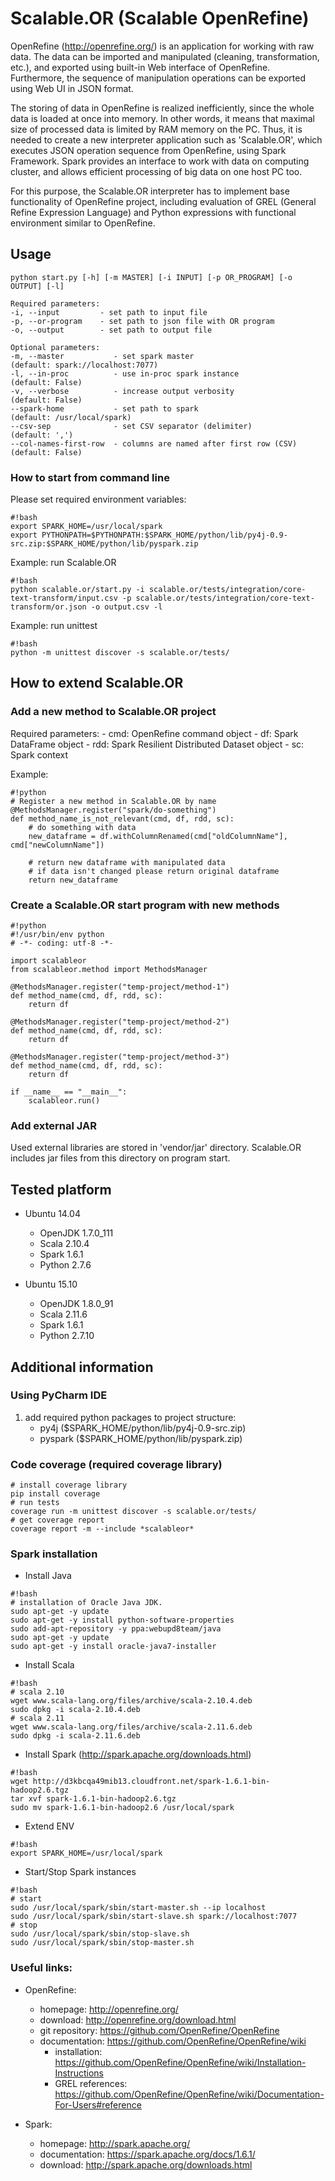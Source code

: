 # Scalable.OR (Scalable OpenRefine)

OpenRefine (http://openrefine.org/) is an application for working with raw data. The data can be imported and manipulated (cleaning, transformation, etc.), and exported using built-in Web interface of OpenRefine. Furthermore, the sequence of manipulation operations can be exported using Web UI in JSON format.

The storing of data in OpenRefine is realized inefficiently, since the whole data is loaded at once into memory. In other words, it means that maximal size of processed data is limited by RAM memory on the PC. Thus, it is needed to create a new interpreter application such as 'Scalable.OR', which executes JSON operation sequence from OpenRefine, using Spark Framework. Spark provides an interface to work with data on computing cluster, and allows efficient processing of big data on one host PC too. 

For this purpose, the Scalable.OR interpreter has to implement base functionality of OpenRefine project, including evaluation of GREL (General Refine Expression Language) and Python expressions with functional environment similar to OpenRefine.

## Usage
```
python start.py [-h] [-m MASTER] [-i INPUT] [-p OR_PROGRAM] [-o OUTPUT] [-l]

Required parameters:
-i, --input         - set path to input file
-p, --or-program    - set path to json file with OR program
-o, --output        - set path to output file

Optional parameters:
-m, --master           - set spark master                         (default: spark://localhost:7077)
-l, --in-proc          - use in-proc spark instance               (default: False)
-v, --verbose          - increase output verbosity                (default: False)
--spark-home           - set path to spark                        (default: /usr/local/spark)
--csv-sep              - set CSV separator (delimiter)            (default: ',')
--col-names-first-row  - columns are named after first row (CSV)  (default: False)
```

### How to start from command line

Please set required environment variables:
```
#!bash
export SPARK_HOME=/usr/local/spark
export PYTHONPATH=$PYTHONPATH:$SPARK_HOME/python/lib/py4j-0.9-src.zip:$SPARK_HOME/python/lib/pyspark.zip
```

Example: run Scalable.OR
```
#!bash
python scalable.or/start.py -i scalable.or/tests/integration/core-text-transform/input.csv -p scalable.or/tests/integration/core-text-transform/or.json -o output.csv -l
```

Example: run unittest
```
#!bash
python -m unittest discover -s scalable.or/tests/
```

## How to extend Scalable.OR

### Add a new method to Scalable.OR project

Required parameters:
    - cmd: OpenRefine command object
    - df:  Spark DataFrame object
    - rdd: Spark Resilient Distributed Dataset object
    - sc:  Spark context


Example:
```
#!python
# Register a new method in Scalable.OR by name
@MethodsManager.register("spark/do-something")
def method_name_is_not_relevant(cmd, df, rdd, sc):
    # do something with data
    new_dataframe = df.withColumnRenamed(cmd["oldColumnName"], cmd["newColumnName"])

    # return new dataframe with manipulated data
    # if data isn't changed please return original dataframe
    return new_dataframe
```

### Create a Scalable.OR start program with new methods

```
#!python
#!/usr/bin/env python
# -*- coding: utf-8 -*-

import scalableor
from scalableor.method import MethodsManager

@MethodsManager.register("temp-project/method-1")
def method_name(cmd, df, rdd, sc):
    return df

@MethodsManager.register("temp-project/method-2")
def method_name(cmd, df, rdd, sc):
    return df

@MethodsManager.register("temp-project/method-3")
def method_name(cmd, df, rdd, sc):
    return df

if __name__ == "__main__":
    scalableor.run()

```

### Add external JAR

Used external libraries are stored in 'vendor/jar' directory.
Scalable.OR includes jar files from this directory on program start.


## Tested platform

* Ubuntu 14.04
    - OpenJDK 1.7.0_111
    - Scala 2.10.4
    - Spark 1.6.1
    - Python 2.7.6


* Ubuntu 15.10
    - OpenJDK 1.8.0_91
    - Scala 2.11.6
    - Spark 1.6.1
    - Python 2.7.10

## Additional information

### Using PyCharm IDE

1. add required python packages to project structure:
    - py4j      ($SPARK_HOME/python/lib/py4j-0.9-src.zip)
    - pyspark   ($SPARK_HOME/python/lib/pyspark.zip)

### Code coverage (required coverage library)

```
# install coverage library
pip install coverage
# run tests
coverage run -m unittest discover -s scalable.or/tests/
# get coverage report
coverage report -m --include *scalableor*
```

### Spark installation

* Install Java

```
#!bash
# installation of Oracle Java JDK.
sudo apt-get -y update
sudo apt-get -y install python-software-properties
sudo add-apt-repository -y ppa:webupd8team/java
sudo apt-get -y update
sudo apt-get -y install oracle-java7-installer
```

* Install Scala

```
#!bash
# scala 2.10
wget www.scala-lang.org/files/archive/scala-2.10.4.deb
sudo dpkg -i scala-2.10.4.deb
# scala 2.11
wget www.scala-lang.org/files/archive/scala-2.11.6.deb
sudo dpkg -i scala-2.11.6.deb
```

* Install Spark (http://spark.apache.org/downloads.html)
```
#!bash
wget http://d3kbcqa49mib13.cloudfront.net/spark-1.6.1-bin-hadoop2.6.tgz
tar xvf spark-1.6.1-bin-hadoop2.6.tgz
sudo mv spark-1.6.1-bin-hadoop2.6 /usr/local/spark
```

* Extend ENV
```
#!bash
export SPARK_HOME=/usr/local/spark
```

* Start/Stop Spark instances
```
#!bash
# start
sudo /usr/local/spark/sbin/start-master.sh --ip localhost
sudo /usr/local/spark/sbin/start-slave.sh spark://localhost:7077
# stop
sudo /usr/local/spark/sbin/stop-slave.sh
sudo /usr/local/spark/sbin/stop-master.sh
```

### Useful links:

* OpenRefine:
    - homepage: http://openrefine.org/
    - download: http://openrefine.org/download.html
    - git repository: https://github.com/OpenRefine/OpenRefine
    - documentation: https://github.com/OpenRefine/OpenRefine/wiki
        * installation: https://github.com/OpenRefine/OpenRefine/wiki/Installation-Instructions
        * GREL references: https://github.com/OpenRefine/OpenRefine/wiki/Documentation-For-Users#reference

* Spark:
    - homepage: http://spark.apache.org/
    - documentation: https://spark.apache.org/docs/1.6.1/
    - download: http://spark.apache.org/downloads.html